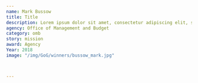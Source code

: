 ```yaml
---
name: Mark Bussow
title: Title
description: Lorem ipsum dolor sit amet, consectetur adipiscing elit, sed do eiusmod tempor incididunt ut labore et dolore magna aliqua.
agency: Office of Management and Budget
category: omb
story: mission
award: Agency
Year: 2018
image: "/img/GoG/winners/bussow_mark.jpg"



---
```


